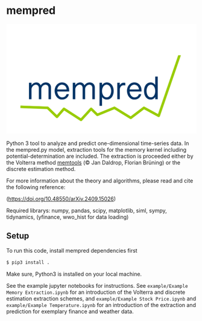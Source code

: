 # mempred

<!-- <img src="./example/logo_mempred.pdf" width="200" height="200"> -->
![Logo](./example/logo_mempred.png)


Python 3 tool to analyze and predict one-dimensional time-series data. In the mempred.py model, extraction tools for the memory kernel including potential-determination are included. The extraction is proceeded either by the Volterra method [memtools](https://github.com/jandaldrop/memtools) (© Jan Daldrop, Florian Brüning) or the discrete estimation method. 

For more information about the theory and algorithms, please read and cite the following reference:

(https://doi.org/10.48550/arXiv.2409.15026)

Required librarys: numpy, pandas, scipy, matplotlib, siml, sympy, tidynamics, (yfinance, wwo_hist for data loading)

## Setup

To run this code, install mempred dependencies first

```sh
$ pip3 install .
```

Make sure, Python3 is installed on your local machine.

See the example jupyter notebooks for instructions.
See `example/Example Memory Extraction.ipynb` for an introduction of the Volterra and discrete estimation extraction schemes, and `example/Example Stock Price.ipynb` and `example/Example Temperature.ipynb` for an introduction of the extraction and prediction for exemplary finance and weather data. 



